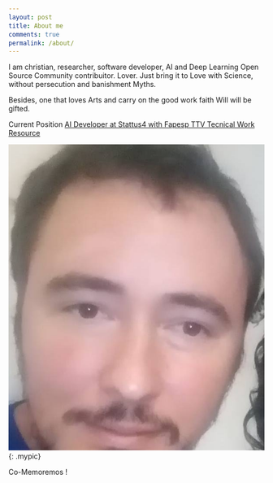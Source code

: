 ```yaml
---
layout: post
title: About me
comments: true
permalink: /about/
---
```


I am christian, researcher, software developer, AI and Deep Learning Open Source Community contribuitor. Lover. 
Just bring it to Love with Science, without persecution and banishment Myths.

Besides, one that loves Arts and carry on the good work faith Will will be gifted.

Current Position [AI Developer at Stattus4 with Fapesp TTV Tecnical Work Resource][position]

![an alt text](/assets/photo.jpg){: .mypic}

Co-Memoremos !

[position]: http://stattus4.com
